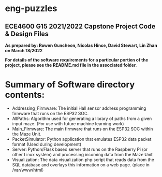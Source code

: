 # eng-puzzles
## ECE4600 G15 2021/2022 Capstone Project Code & Design Files
**As prepared by: Rowen Guncheon, Nicolas Hince, David Stewart, Lin Zhan on March 18/2022**

**For details of the software requirements for a particular portion of the project, please see the README.md file in the associated folder.**
# Summary of Software directory contents:
- Addressing_Firmware:  The initial Hall sensor address programming firmware that runs on the ESP32 SOC.
- AllPaths:  Algorithm used for generating a library of paths from a given input maze.  (For use with future machine learning work)
- Main_Firmware:  The main firmware that runs on the ESP32 SOC within the Maze Unit.
- PacketSimulator: Python application that emulates ESP32 data packet format (Used during development)
- Server:  Python/Flask based server that runs on the Raspberry Pi (or other Linux system) and processing incoming data from the Maze Unit
- Visualization: The data visualization php script that reads data from the SQL database and overlays this information on a web page.  (place in /var/www/html)

